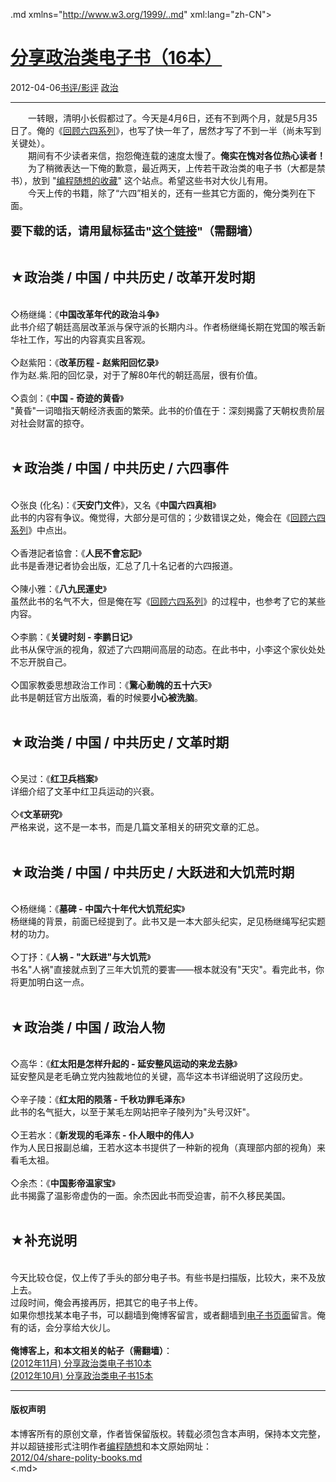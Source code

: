 <!DOCTYPE.md>
.md xmlns="http://www.w3.org/1999/..md" xml:lang="zh-CN">
<head>
<meta http-equiv="Content-Type" content="text.md; charset=utf-8" />
<meta name="generator" content="Python script by program.think@gmail.com" />
<meta name="provider" content="program-think.blogspot.com" />
<link type="text/css" rel="stylesheet" href="../../css/program-think.css" />
<title>分享政治类电子书（16本） - 编程随想的博客</title>
</head>
<body>
<div id="main" style="width:100%;">
<h1><a href="../../index.md" title="回到首页">分享政治类电子书（16本）</a></h1>
<div class="post-info"><span class="date-header">2012-04-06</span><a href="../../tags/E4B9A6E8AF842FE5BDB1E8AF84.md" class="tag">书评/影评</a> <a href="../../tags/E694BFE6B2BB.md" class="tag">政治</a> </div>
<hr>
<div class="post">
&#12288;&#12288;一转眼，清明小长假都过了。今天是4月6日，还有不到两个月，就是5月35日了。俺的《<a href="../../2011/06/june-fourth-incident-0.md">回顾六四系列</a>》，也写了快一年了，居然才写了不到一半（尚未写到关键处）。<br />&#12288;&#12288;期间有不少读者来信，抱怨俺连载的速度太慢了。<b>俺实在愧对各位热心读者！</b><br />&#12288;&#12288;为了稍微表达一下俺的歉意，最近两天，上传若干政治类的电子书（大都是禁书），放到 "<a href="https://code.google.com/p/program-think/" target="_blank">编程随想的收藏</a>" 这个站点。希望这些书对大伙儿有用。<br />&#12288;&#12288;今天上传的书籍，除了“六四”相关的，还有一些其它方面的，俺分类列在下面。<a name='more'></a><!--program-think--><br /><br /><font size="4"><b>要下载的话，请用鼠标猛击"<a href="https://code.google.com/p/program-think/wiki/Books" target="_blank">这个链接</a>"（需翻墙）</b></font><br /><br /><h2>★政治类 / 中国 / 中共历史 / 改革开发时期</h2><br />◇杨继绳：《<b>中国改革年代的政治斗争</b>》<br />此书介绍了朝廷高层改革派与保守派的长期内斗。作者杨继绳长期在党国的喉舌新华社工作，写出的内容真实且客观。<br /><br />◇赵紫阳：《<b>改革历程 - 赵紫阳回忆录</b>》<br />作为赵.紫.阳的回忆录，对于了解80年代的朝廷高层，很有价值。<br /><br />◇袁剑：《<b>中国 - 奇迹的黄昏</b>》<br />"黄昏"一词暗指天朝经济表面的繁荣。此书的价值在于：深刻揭露了天朝权贵阶层对社会财富的掠夺。<br /><br /><h2>★政治类 / 中国 / 中共历史 / 六四事件</h2><br />◇张良 (化名)：《<b>天安门文件</b>》，又名《<b>中国六四真相</b>》<br />此书的内容有争议。俺觉得，大部分是可信的；少数错误之处，俺会在《<a href="../../2011/06/june-fourth-incident-0.md">回顾六四系列</a>》中点出。<br /><br />◇香港記者協會：《<b>人民不會忘記</b>》<br />此书是香港记者协会出版，汇总了几十名记者的六四报道。<br /><br />◇陳小雅：《<b>八九民運史</b>》 <br />虽然此书的名气不大，但是俺在写《<a href="../../2011/06/june-fourth-incident-0.md">回顾六四系列</a>》的过程中，也参考了它的某些内容。<br /><br />◇李鹏：《<b>关键时刻 - 李鹏日记</b>》<br />此书从保守派的视角，叙述了六四期间高层的动态。在此书中，小李这个家伙处处不忘开脱自己。<br /><br />◇国家教委思想政治工作司：《<b>驚心動魄的五十六天</b>》<br />此书是朝廷官方出版滴，看的时候要<b>小心被洗脑</b>。<br /><br /><h2>★政治类 / 中国 / 中共历史 / 文革时期</h2><br />◇吴过：《<b>红卫兵档案</b>》<br />详细介绍了文革中红卫兵运动的兴衰。<br /><br />◇《<b>文革研究</b>》<br />严格来说，这不是一本书，而是几篇文革相关的研究文章的汇总。<br /><br /><h2>★政治类 / 中国 / 中共历史 / 大跃进和大饥荒时期</h2><br />◇杨继绳：《<b>墓碑 - 中国六十年代大饥荒纪实</b>》<br />杨继绳的背景，前面已经提到了。此书又是一本大部头纪实，足见杨继绳写纪实题材的功力。<br /><br />◇丁抒：《<b>人祸 - "大跃进"与大饥荒</b>》<br />书名"人祸"直接就点到了三年大饥荒的要害——根本就没有"天灾"。看完此书，你将更加明白这一点。<br /><br /><h2>★政治类 / 中国 / 政治人物</h2><br />◇高华：《<b>红太阳是怎样升起的 - 延安整风运动的来龙去脉</b>》<br />延安整风是老毛确立党内独裁地位的关键，高华这本书详细说明了这段历史。<br /><br />◇辛子陵：《<b>红太阳的陨落 - 千秋功罪毛泽东</b>》<br />此书的名气挺大，以至于某毛左网站把辛子陵列为"头号汉奸"。<br /><br />◇王若水：《<b>新发现的毛泽东 - 仆人眼中的伟人</b>》<br />作为人民日报副总编，王若水这本书提供了一种新的视角（真理部内部的视角）来看毛太祖。<br /><br />◇余杰：《<b>中国影帝温家宝</b>》<br />此书揭露了温影帝虚伪的一面。余杰因此书而受迫害，前不久移民美国。<br /><br /><h2>★补充说明</h2><br />今天比较仓促，仅上传了手头的部分电子书。有些书是扫描版，比较大，来不及放上去。<br />过段时间，俺会再接再厉，把其它的电子书上传。<br />如果你想找某本电子书，可以翻墙到俺博客留言，或者翻墙到<a href="https://code.google.com/p/program-think/wiki/Books" target="_blank">电子书页面</a>留言。俺有的话，会分享给大伙儿。<br /><br /><b>俺博客上，和本文相关的帖子（需翻墙）</b>：<br /><a href="../../2012/11/share-polity-books.md">(2012年11月) 分享政治类电子书10本</a><br /><a href="../../2012/10/share-polity-books.md">(2012年10月) 分享政治类电子书15本</a><div class="blogger-post-footer">
</div>
<hr>
<div class="copyright">
<h4>版权声明</h4>
本博客所有的原创文章，作者皆保留版权。转载必须包含本声明，保持本文完整，并以超链接形式注明作者<a href="mailto:program.think@gmail.com">编程随想</a>和本文原始网址：<br>
<a href="2012/04/share-polity-books.md">2012/04/share-polity-books.md</a>
</div>
</div>
</body>
<.md>

